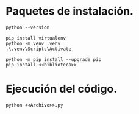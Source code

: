 # Paquetes de instalación.

    python --version
    
    pip install virtualenv
    python -m venv .venv
    .\.venv\Scripts\Activate

    python -m pip install --upgrade pip
    pip install <<biblioteca>>

# Ejecución del código.

    python <<Archivo>>.py
